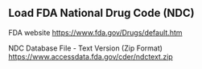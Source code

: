 ## Load FDA National Drug Code (NDC)

FDA website
https://www.fda.gov/Drugs/default.htm

NDC Database File - Text Version (Zip Format)
https://www.accessdata.fda.gov/cder/ndctext.zip
